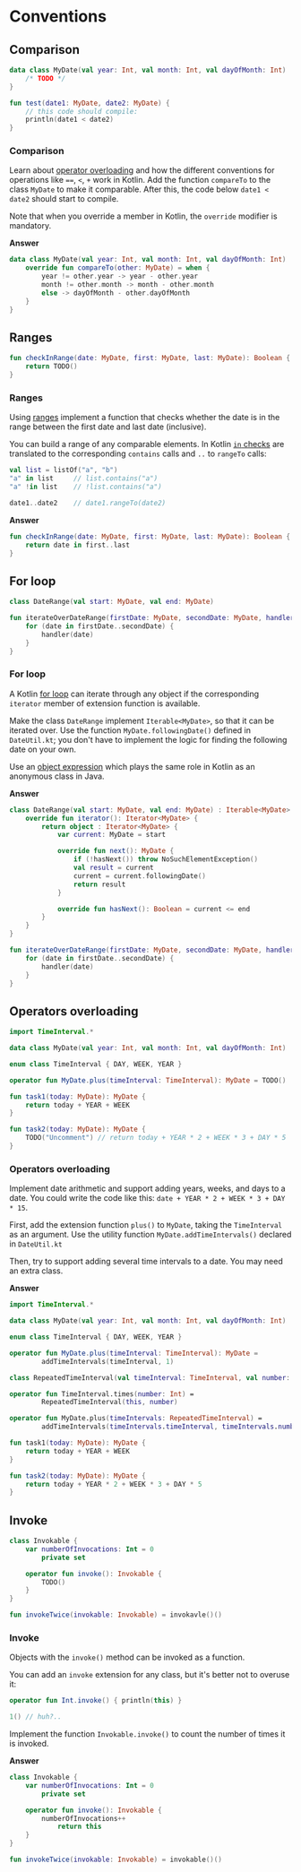 # Conventions

## Comparison
```kotlin
data class MyDate(val year: Int, val month: Int, val dayOfMonth: Int) : Comparable<MyDate> {
    /* TODO */
}

fun test(date1: MyDate, date2: MyDate) {
    // this code should compile:
    println(date1 < date2)
}
```

### Comparison
Learn about [operator overloading](https://kotlinlang.org/docs/operator-overloading.html) and how the different conventions for operations like `==`, `<`, `+` work in Kotlin. Add the function `compareTo` to the class `MyDate` to make it comparable. After this, the code below `date1 < date2` should start to compile.

Note that when you override a member in Kotlin, the `override` modifier is mandatory.

**Answer**
```kotlin
data class MyDate(val year: Int, val month: Int, val dayOfMonth: Int) : Comparable<MyDate> {
    override fun compareTo(other: MyDate) = when {
        year != other.year -> year - other.year
        month != other.month -> month - other.month
        else -> dayOfMonth - other.dayOfMonth
    }
}
```

## Ranges
```kotlin
fun checkInRange(date: MyDate, first: MyDate, last: MyDate): Boolean {
    return TODO()
}
```

### Ranges
Using [ranges](https://kotlinlang.org/docs/ranges.html) implement a function that checks whether the date is in the range between the first date and last date (inclusive).

You can build a range of any comparable elements. In Kotlin [`in` checks](https://kotlinlang.org/docs/operator-overloading.html#in-operator) are translated to the corresponding `contains` calls and `..` to `rangeTo` calls:

```kotlin
val list = listOf("a", "b")
"a" in list     // list.contains("a")
"a" !in list    // !list.contains("a")

date1..date2    // date1.rangeTo(date2)
```

**Answer**
```kotlin
fun checkInRange(date: MyDate, first: MyDate, last: MyDate): Boolean {
    return date in first..last
}
```

## For loop
```kotlin
class DateRange(val start: MyDate, val end: MyDate)

fun iterateOverDateRange(firstDate: MyDate, secondDate: MyDate, handler: (MyDate) -> Unit) {
    for (date in firstDate..secondDate) {
        handler(date)
    }
}
```

### For loop
A Kotlin [for loop](https://kotlinlang.org/docs/control-flow.html#for-loops) can iterate through any object if the corresponding `iterator` member of extension function is available.

Make the class `DateRange` implement `Iterable<MyDate>`, so that it can be iterated over. Use the function `MyDate.followingDate()` defined in `DateUtil.kt`; you don't have to implement the logic for finding the following date on your own.

Use an [object expression](https://kotlinlang.org/docs/object-declarations.html#create-anonymous-objects-from-scratch) which plays the same role in Kotlin as an anonymous class in Java.

**Answer**
```kotlin
class DateRange(val start: MyDate, val end: MyDate) : Iterable<MyDate> {
    override fun iterator(): Iterator<MyDate> {
        return object : Iterator<MyDate> {
            var current: MyDate = start

            override fun next(): MyDate {
                if (!hasNext()) throw NoSuchElementException()
                val result = current
                current = current.followingDate()
                return result
            }

            override fun hasNext(): Boolean = current <= end
        }
    }
}

fun iterateOverDateRange(firstDate: MyDate, secondDate: MyDate, handler: (MyDate) -> Unit) {
    for (date in firstDate..secondDate) {
        handler(date)
    }
}
```

## Operators overloading
```kotlin
import TimeInterval.*

data class MyDate(val year: Int, val month: Int, val dayOfMonth: Int)

enum class TimeInterval { DAY, WEEK, YEAR }

operator fun MyDate.plus(timeInterval: TimeInterval): MyDate = TODO()

fun task1(today: MyDate): MyDate {
    return today + YEAR + WEEK
}

fun task2(today: MyDate): MyDate {
    TODO("Uncomment") // return today + YEAR * 2 + WEEK * 3 + DAY * 5
}
```

### Operators overloading
Implement date arithmetic and support adding years, weeks, and days to a date. You could write the code like this: `date + YEAR * 2 + WEEK * 3 + DAY * 15`.

First, add the extension function `plus()` to `MyDate`, taking the `TimeInterval` as an argument. Use the utility function `MyDate.addTimeIntervals()` declared in `DateUtil.kt`

Then, try to support adding several time intervals to a date. You may need an extra class.

**Answer**
```kotlin
import TimeInterval.*

data class MyDate(val year: Int, val month: Int, val dayOfMonth: Int)

enum class TimeInterval { DAY, WEEK, YEAR }

operator fun MyDate.plus(timeInterval: TimeInterval): MyDate =
        addTimeIntervals(timeInterval, 1)

class RepeatedTimeInterval(val timeInterval: TimeInterval, val number: Int)

operator fun TimeInterval.times(number: Int) =
        RepeatedTimeInterval(this, number)

operator fun MyDate.plus(timeIntervals: RepeatedTimeInterval) = 
        addTimeIntervals(timeIntervals.timeInterval, timeIntervals.number)

fun task1(today: MyDate): MyDate {
    return today + YEAR + WEEK
}

fun task2(today: MyDate): MyDate {
    return today + YEAR * 2 + WEEK * 3 + DAY * 5
}
```

## Invoke
```kotlin
class Invokable {
    var numberOfInvocations: Int = 0
        private set

    operator fun invoke(): Invokable {
        TODO()
    }
}

fun invokeTwice(invokable: Invokable) = invokavle()()
```

### Invoke
Objects with the `invoke()` method can be invoked as a function.

You can add an `invoke` extension for any class, but it's better not to overuse it:

```kotlin
operator fun Int.invoke() { println(this) }

1() // huh?..
```

Implement the function `Invokable.invoke()` to count the number of times it is invoked.

**Answer**
```kotlin
class Invokable {
    var numberOfInvocations: Int = 0
        private set

    operator fun invoke(): Invokable {
        numberOfInvocations++
            return this
    }
}

fun invokeTwice(invokable: Invokable) = invokable()()
```